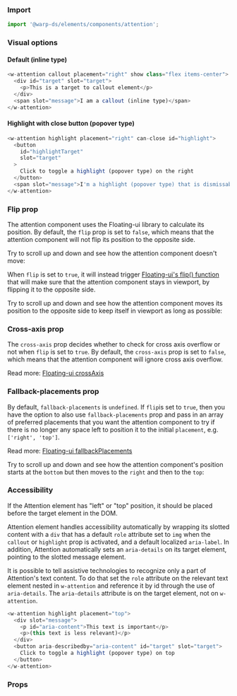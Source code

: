 ### Import

```js
import '@warp-ds/elements/components/attention';
```

### Visual options

#### Default (inline type)

```js
<w-attention callout placement="right" show class="flex items-center">
  <div id="target" slot="target">
    <p>This is a target to callout element</p>
  </div>
  <span slot="message">I am a callout (inline type)</span>
</w-attention>
```

#### Highlight with close button (popover type)

```js
<w-attention highlight placement="right" can-close id="highlight">
  <button
    id="highlightTarget"
    slot="target"
  >
    Click to toggle a highlight (popover type) on the right
  </button>
  <span slot="message">I'm a highlight (popover type) that is dismissable</span>
</w-attention>
```

### Flip prop
The attention component uses the Floating-ui library to calculate its position.
By default, the `flip` prop is set to `false`, which means that the attention component will not flip its position to the opposite side.

Try to scroll up and down and see how the attention component doesn't move:

<callout-static-example />

When `flip` is set to `true`, it will instead trigger [Floating-ui's flip() function](https://floating-ui.com/docs/flip)  that will make sure that the attention component stays in viewport, by flipping it to the opposite side.

Try to scroll up and down and see how the attention component moves its position to the opposite side to keep itself in viewport as long as possible:

<callout-flip-example />

### Cross-axis prop
The `cross-axis` prop decides whether to check for cross axis overflow or not when `flip` is set to `true`.
By default, the `cross-axis` prop is set to `false`, which means that the attention component will ignore cross axis overflow.

Read more: [Floating-ui crossAxis](https://floating-ui.com/docs/flip#crossaxis)

### Fallback-placements prop
By default, `fallback-placements` is `undefined`. If `flip`is set to `true`, then you have the option to also use `fallback-placements` prop and pass in an array of preferred placements that you want the attention component to try if there is no longer any space left to position it to the initial `placement`, e.g. `['right', 'top']`.

Read more: [Floating-ui fallbackPlacements](https://floating-ui.com/docs/flip#fallbackplacements)

Try to scroll up and down and see how the attention component's position starts at the `bottom` but then moves to the `right` and then to the `top`: 

<callout-fallback-placements-example />

### Accessibility
If the Attention element has "left" or "top" position, it should be placed before the target element in the DOM.

Attention element handles accessibility automatically by wrapping its slotted content with a `div` that has a default `role` attribute set to `img` when the `callout` or `highlight` prop is activated, and a default localized `aria-label`.
In addition, Attention automatically sets an `aria-details` on its target element, pointing to the slotted message element.

It is possible to tell assistive technologies to recognize only a part of Attention's text content.
To do that set the `role` attribute on the relevant text element nested in `w-attention` and reference it by id through the use of `aria-details`.
The `aria-details` attribute is on the target element, not on `w-attention`.

```js
<w-attention highlight placement="top">
  <div slot="message">
    <p id="aria-content">This text is important</p>
    <p>(this text is less relevant)</p>
  </div>
  <button aria-describedby="aria-content" id="target" slot="target">
    Click to toggle a highlight (popover type) on top
  </button>
</w-attention>
```

### Props

<api-table type="elements" component="Callout" />